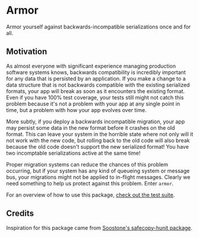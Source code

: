 # Armor

Armor yourself against backwards-incompatible serializations once and for all.

## Motivation

As almost everyone with significant experience managing production software
systems knows, backwards compatibility is incredibly important for any data that
is persisted by an application. If you make a change to a data structure that is
not backwards compatible with the existing serialized formats, your app will
break as soon as it encounters the existing format. Even if you have 100% test
coverage, your tests still might not catch this problem because it's not a
problem with your app at any single point in time, but a problem with how your
app evolves over time.

More subtly, if you deploy a backwards incompatible migration, your app may
persist some data in the new format before it crashes on the old format. This
can leave your system in the horrible state where not only will it not work with
the new code, but rolling back to the old code will also break because the old
code doesn't support the new serialized format! You have two incomptable
serializations active at the same time!

Proper migration systems can reduce the chances of this problem occurring, but
if your system has any kind of queueing system or message bus, your migrations
might not be applied to in-flight messages. Clearly we need something to help us
protect against this problem.  Enter `armor`.

For an overview of how to use this package, [check out the test suite](https://github.com/TaktInc/armor/blob/master/test/AppA.lhs).

## Credits

Inspiration for this package came from [Soostone's safecopy-hunit package](https://github.com/Soostone/safecopy-hunit).
